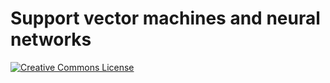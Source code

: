 # Support vector machines and neural networks

[![Creative Commons License](https://i.creativecommons.org/l/by/4.0/80x15.png)](http://creativecommons.org/licenses/by/4.0/)

